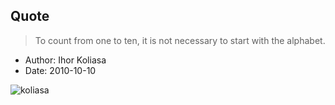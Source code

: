 ## Quote

> To count from one to ten, it is not necessary to start with the alphabet.

- Author: Ihor Koliasa
- Date: 2010-10-10

<p align="left"> <img src="https://komarev.com/ghpvc/?username=koliasa&label=Profile%20views&color=0e75b6&style=flat" alt="koliasa" /> </p>
